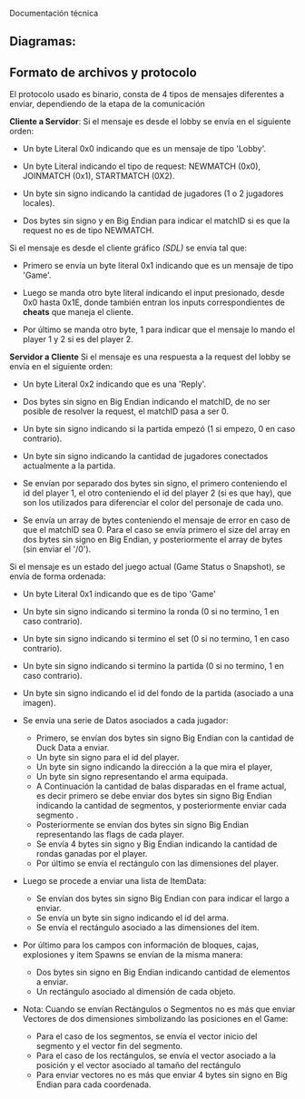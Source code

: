  Documentación técnica


## Diagramas:


## Formato de archivos y protocolo


El protocolo usado es binario, consta de 4 tipos de mensajes diferentes a enviar, dependiendo de la etapa de la comunicación


**Cliente a Servidor**:
Si el mensaje es desde el lobby se envía en el siguiente orden:


- Un byte Literal 0x0 indicando que es un mensaje de tipo 'Lobby'.


- Un byte Literal indicando el tipo de request: NEWMATCH (0x0), JOINMATCH (0x1), STARTMATCH (0X2).


- Un byte sin signo indicando la cantidad de jugadores (1 o 2 jugadores locales).


- Dos bytes sin signo y en Big Endian para indicar el matchID si es que la request no es de tipo NEWMATCH.


Si el mensaje es desde el cliente gráfico *(SDL)* se envia tal que:


- Primero se envía un byte literal 0x1 indicando que es un mensaje de tipo 'Game'.

- Luego se manda otro byte literal indicando el input presionado, desde 0x0 hasta 0x1E, donde también entran los inputs correspondientes de **cheats** que maneja el cliente.

- Por último se manda otro byte, 1 para indicar que el mensaje lo mando el player 1 y 2 si es del player 2.


**Servidor a Cliente**
Si el mensaje es una respuesta a la request del lobby se envía en el siguiente orden:


- Un byte Literal 0x2 indicando que es una 'Reply'.


- Dos bytes sin signo en Big Endian indicando el matchID, de no ser posible de resolver la request, el matchID pasa a ser 0.


- Un byte sin signo indicando si la partida empezó (1 si empezo, 0 en caso contrario).


- Un byte sin signo indicando la cantidad de jugadores conectados actualmente a la partida.


- Se envían por separado dos bytes sin signo, el primero conteniendo el id del player 1, el otro conteniendo el id del player 2 (si es que hay), que son los utilizados para diferenciar el color del personaje de cada uno.


- Se envía un array de bytes conteniendo el mensaje de error en caso de que el matchID sea 0. Para el caso se envía primero el size del array en dos bytes sin signo en Big Endian, y posteriormente el array de bytes (sin enviar el '/0').


Si el mensaje es un estado del juego actual (Game Status o Snapshot), se envía de forma ordenada:


- Un byte Literal 0x1 indicando que es de tipo 'Game'


- Un byte sin signo indicando si termino la ronda (0 si no termino, 1 en caso contrario).


- Un byte sin signo indicando si termino el set (0 si no termino, 1 en caso contrario).


- Un byte sin signo indicando si termino la partida (0 si no termino, 1 en caso contrario).


- Un byte sin signo indicando el id del fondo de la partida (asociado a una imagen).


- Se envía una serie de Datos asociados a cada jugador:
  * Primero, se envían dos bytes sin signo Big Endian con la cantidad de Duck Data a enviar.
  * Un byte sin signo para el id del player.
  * Un byte sin signo indicando la dirección a la que mira el player,
  * Un byte sin signo representando el arma equipada.
  * A Continuación la cantidad de balas disparadas en el frame actual, es decir primero se debe enviar dos bytes sin signo Big Endian indicando la cantidad de segmentos, y posteriormente enviar cada segmento .
  * Posteriormente se envían dos bytes sin signo Big Endian representando las flags de cada player.
  * Se envía 4 bytes sin signo y Big Endian indicando la cantidad de rondas ganadas por el player.
  * Por último se envía el rectángulo con las dimensiones del player.


- Luego se procede a enviar una lista de ItemData:
  * Se envían dos bytes sin signo Big Endian con para indicar el largo a enviar.
  * Se envía un byte sin signo indicando el id del arma.
  * Se envía el rectángulo asociado a las dimensiones del ítem.


- Por último para los campos con información de bloques, cajas, explosiones y item Spawns se envían de la misma manera:
  * Dos bytes sin signo en Big Endian  indicando cantidad de elementos a enviar.
  * Un rectángulo asociado al dimensión de cada objeto.


- Nota: Cuando se envían Rectángulos o Segmentos no es más que enviar Vectores de dos dimensiones simbolizando las posiciones en el Game:
  * Para el caso de los segmentos, se envía el vector inicio del segmento y el vector fin del segmento.
  * Para el caso de los rectángulos, se envía el vector asociado a la posición y el vector asociado al tamaño del rectángulo
  * Para enviar vectores no es más que enviar 4 bytes sin signo en Big Endian para cada coordenada.